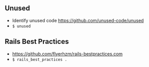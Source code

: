 ## Unused

* Identify unused code <https://github.com/unused-code/unused>
* `$ unused`

## Rails Best Practices

* <https://github.com/flyerhzm/rails-bestpractices.com>
* `$ rails_best_practices .`
